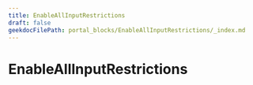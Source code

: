 ```yaml
---
title: EnableAllInputRestrictions
draft: false
geekdocFilePath: portal_blocks/EnableAllInputRestrictions/_index.md
---
```

# EnableAllInputRestrictions